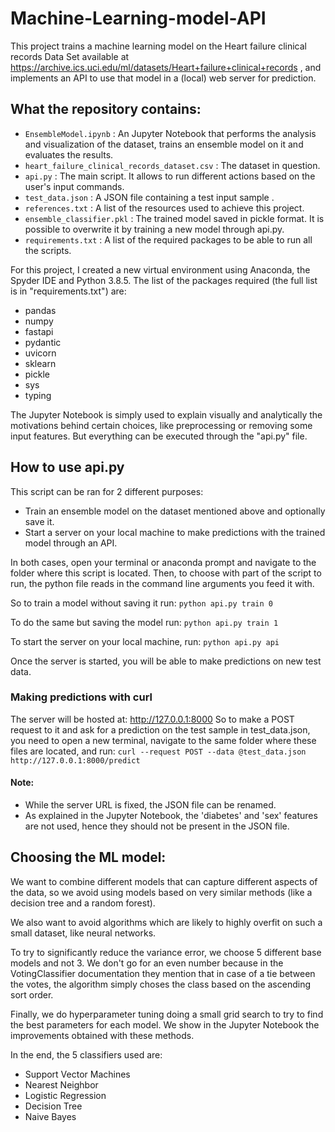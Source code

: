 # Machine-Learning-model-API


This project trains a machine learning model on the Heart failure clinical records Data Set available at https://archive.ics.uci.edu/ml/datasets/Heart+failure+clinical+records , and implements an API to use that model in a (local) web server for prediction.


## What the repository contains:

* `EnsembleModel.ipynb` : An Jupyter Notebook that performs the analysis and visualization of the dataset, trains an ensemble model on it and evaluates the results.
* `heart_failure_clinical_records_dataset.csv` : The dataset in question.
* `api.py` : The main script. It allows to run different actions based on the user's input commands. 
* `test_data.json` : A JSON file containing a test input sample .
* `references.txt` : A list of the resources used to achieve this project.
* `ensemble_classifier.pkl` : The trained model saved in pickle format. It is possible to overwrite it by training a new model through api.py.
* `requirements.txt` : A list of the required packages to be able to run all the scripts.



For this project, I created a new virtual environment using Anaconda, the Spyder IDE and Python 3.8.5.
The list of the packages required (the full list is in "requirements.txt") are:
* pandas
* numpy
* fastapi
* pydantic
* uvicorn
* sklearn
* pickle
* sys
* typing


The Jupyter Notebook is simply used to explain visually and analytically the motivations behind certain choices, like preprocessing or removing some input features. But everything can be executed through the "api.py" file.


## How to use api.py

This script can be ran for 2 different purposes:
* Train an ensemble model on the dataset mentioned above and optionally save it.
* Start a server on your local machine to make predictions with the trained model through an API.

In both cases, open your terminal or anaconda prompt and navigate to the folder where this script is located.
Then, to choose with part of the script to run, the python file reads in the command line arguments you feed it with.


So to train a model without saving it run: `python api.py train 0`


To do the same but saving the model run: `python api.py train 1`


To start the server on your local machine, run: `python api.py api`


Once the server is started, you will be able to make predictions on new test data.

### Making predictions with curl

The server will be hosted at: http://127.0.0.1:8000
So to make a POST request to it and ask for a prediction on the test sample in test_data.json, you need to open a new terminal, navigate to the same folder where these files are located, and run: `curl --request POST --data @test_data.json http://127.0.0.1:8000/predict`


#### Note:
* While the server URL is fixed, the JSON file can be renamed.
* As explained in the Jupyter Notebook, the 'diabetes' and 'sex' features are not used, hence they should not be present in the JSON file.



## Choosing the ML model:
We want to combine different models that can capture different aspects of the data, so we avoid using models based on very similar methods (like a decision tree and a random forest). 

We also want to avoid algorithms which are likely to highly overfit on such a small dataset, like neural networks.

To try to significantly reduce the variance error, we choose 5 different base models and not 3. We don't go for an even number because in the VotingClassifier documentation they mention that in case of a tie between the votes, the algorithm simply choses the class based on the ascending sort order.

Finally, we do hyperparameter tuning doing a small grid search to try to find the best parameters for each model. We show in the Jupyter Notebook the improvements obtained with these methods.

In the end, the 5 classifiers used are:
* Support Vector Machines
* Nearest Neighbor
* Logistic Regression
* Decision Tree
* Naive Bayes
















